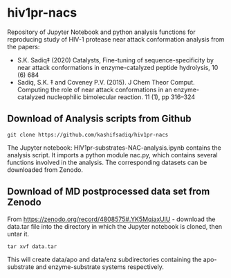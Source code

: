 # hiv1pr-nacs

Repository of Jupyter Notebook and python analysis functions for reproducing study of HIV-1 protease near attack conformation analysis from the papers: 

- S.K. Sadiq‡ (2020) Catalysts, Fine-tuning of sequence-specificity by near attack conformations in enzyme-catalyzed peptide hydrolysis, 10 (6) 684 
- Sadiq, S.K. ‡ and Coveney P.V. (2015). J Chem Theor Comput. Computing the role of near attack conformations in an enzyme-catalyzed nucleophilic bimolecular reaction. 11 (1), pp 316–324

## Download of Analysis scripts from Github

```
git clone https://github.com/kashifsadiq/hiv1pr-nacs
```

The Jupyter notebook: HIV1pr-substrates-NAC-analysis.ipynb contains the analysis script. It imports a python module nac.py, which contains several functions involved in the analysis. The corresponding datasets can be downloaded from Zenodo. 

## Download of MD postprocessed data set from Zenodo

From https://zenodo.org/record/4808575#.YK5MqiaxUlU  - download the data.tar file into the directory in which the Jupyter notebook is cloned, then untar it.

```
tar xvf data.tar
```

This will create data/apo and data/enz subdirectories containing the apo-substrate and enzyme-substrate systems respectively. 


